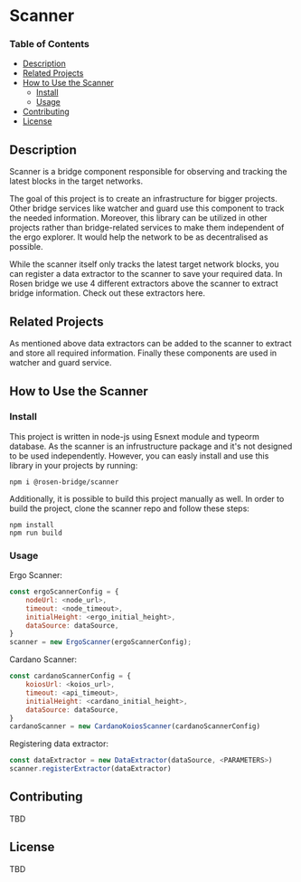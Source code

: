 # Scanner

### Table of Contents
- [Description](#description)  
- [Related Projects](#related-projects)
- [How to Use the Scanner](#how-to-use-the-scanner)
    - [Install](#install)
    - [Usage](#usage)
- [Contributing](#contributing)
- [License](#license)
<a name="headers"/>


## Description
Scanner is a bridge component responsible for observing and tracking the latest blocks in the target networks.

The goal of this project is to create an infrastructure for bigger projects. Other bridge services like watcher and guard use this component to track the needed information. Moreover, this library can be utilized in other projects rather than bridge-related services to make them independent of the ergo explorer. It would help the network to be as decentralised as possible.


While the scanner itself only tracks the latest target network blocks, you can register a data extractor to the scanner to save your required data. In Rosen bridge we use 4 different extractors above the scanner to extract bridge information. Check out these extractors here.

## Related Projects
As mentioned above data extractors can be added to the scanner to extract and store all required information. Finally these components are used in watcher and guard service.

## How to Use the Scanner

### Install
This project is written in node-js using Esnext module and typeorm database. As the scanner is an infrustructure package and it's not designed to be used independently. However, you can easly install and use this library in your projects by running:
```shell
npm i @rosen-bridge/scanner
```

Additionally, it is possible to build this project manually as well. In order to build the project, clone the scanner repo and  follow these steps:

```shell
npm install
npm run build
```

### Usage
Ergo Scanner:
```javascript
const ergoScannerConfig = {
    nodeUrl: <node_url>,
    timeout: <node_timeout>,
    initialHeight: <ergo_initial_height>,
    dataSource: dataSource,
}
scanner = new ErgoScanner(ergoScannerConfig);
```

Cardano Scanner:
```javascript
const cardanoScannerConfig = {
    koiosUrl: <koios_url>,
    timeout: <api_timeout>,
    initialHeight: <cardano_initial_height>,
    dataSource: dataSource,
}
cardanoScanner = new CardanoKoiosScanner(cardanoScannerConfig)
```

Registering data extractor:
```javascript
const dataExtractor = new DataExtractor(dataSource, <PARAMETERS>)
scanner.registerExtractor(dataExtractor)
```

## Contributing
TBD

## License
TBD





